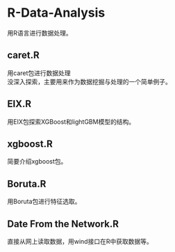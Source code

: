 # R-Data-Analysis
用R语言进行数据处理。

## caret.R
用caret包进行数据处理  
没深入探索，主要用来作为数据挖掘与处理的一个简单例子。

## EIX.R
用EIX包探索XGBoost和lightGBM模型的结构。

## xgboost.R
简要介绍xgboost包。

## Boruta.R
用Boruta包进行特征选取。

## Date From the Network.R
直接从网上读取数据，用wind接口在R中获取数据等。
